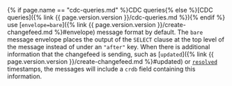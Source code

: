 {% if page.name == "cdc-queries.md" %}CDC queries{% else %}[CDC queries]({% link {{ page.version.version }}/cdc-queries.md %}){% endif %} use [`envelope=bare`]({% link {{ page.version.version }}/create-changefeed.md %}#envelope) message format by default. The `bare` message envelope places the output of the `SELECT` clause at the top level of the message instead of under an `"after"` key. When there is additional information that the changefeed is sending, such as [`updated`]({% link {{ page.version.version }}/create-changefeed.md %}#updated) or [`resolved`](create-changefeed.html#resolved) timestamps, the messages will include a `crdb` field containing this information.